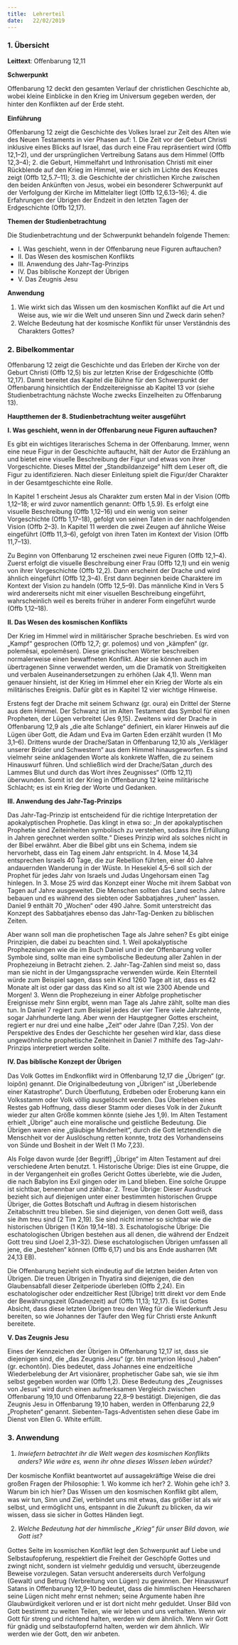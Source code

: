 ```yaml
---
title:  Lehrerteil
date:   22/02/2019
---
```


### 1. Übersicht

**Leittext**: Offenbarung 12,11

**Schwerpunkt** 

Offenbarung 12 deckt den gesamten Verlauf der christlichen Geschichte ab, wobei kleine Einblicke in den Krieg im Universum gegeben werden, der hinter den Konﬂikten auf der Erde steht. 

**Einführung** 

Offenbarung 12 zeigt die Geschichte des Volkes Israel zur Zeit des Alten wie des Neuen Testaments in vier Phasen auf: 1. Die Zeit vor der Geburt Christi inklusive eines Blicks auf Israel, das durch eine Frau repräsentiert wird (Offb 12,1–2), und der ursprünglichen Vertreibung Satans aus dem Himmel (Offb 12,3–4); 2. die Geburt, Himmelfahrt und Inthronisation Christi mit einer Rückblende auf den Krieg im Himmel, wie er sich im Lichte des Kreuzes zeigt (Offb 12,5.7–11); 3. die Geschichte der christlichen Kirche zwischen den beiden Ankünften von Jesus, wobei ein besonderer Schwerpunkt auf der Verfolgung der Kirche im Mittelalter liegt (Offb 12,6.13–16); 4. die Erfahrungen der Übrigen der Endzeit in den letzten Tagen der Erdgeschichte (Offb 12,17). 

**Themen der Studienbetrachtung** 

Die Studienbetrachtung und der Schwerpunkt behandeln folgende Themen: 

- I. Was geschieht, wenn in der Offenbarung neue Figuren auftauchen?
- II.	Das Wesen des kosmischen Konflikts
- III. Anwendung des Jahr-Tag-Prinzips 
- IV. Das biblische Konzept der Übrigen 
- V. Das Zeugnis Jesu 

**Anwendung** 

1. Wie wirkt sich das Wissen um den kosmischen Konﬂikt auf die Art und Weise aus, wie wir die Welt und unseren Sinn und Zweck darin sehen? 
2. Welche Bedeutung hat der kosmische Konﬂikt für unser Verständnis des Charakters Gottes? 

### 2. Bibelkommentar

Offenbarung 12 zeigt die Geschichte und das Erleben der Kirche von der Geburt Christi (Offb 12,5) bis zur letzten Krise der Erdgeschichte (Offb 12,17). Damit bereitet das Kapitel die Bühne für den Schwerpunkt der Offenbarung hinsichtlich der Endzeitereignisse ab Kapitel 13 vor (siehe Studienbetrachtung nächste Woche zwecks Einzelheiten zu Offenbarung 13). 

**Hauptthemen der 8. Studienbetrachtung weiter ausgeführt**

**I. Was geschieht, wenn in der Offenbarung neue Figuren auftauchen?**

Es gibt ein wichtiges literarisches Schema in der Offenbarung. Immer, wenn eine neue Figur in der Geschichte auftaucht, hält der Autor die Erzählung an und bietet eine visuelle Beschreibung der Figur und etwas von ihrer Vorgeschichte. Dieses Mittel der „Standbildanzeige“ hilft dem Leser oft, die Figur zu identiﬁzieren. Nach dieser Einleitung spielt die Figur/der Charakter in der Gesamtgeschichte eine Rolle. 

In Kapitel 1 erscheint Jesus als Charakter zum ersten Mal in der Vision (Offb 1,12–18; er wird zuvor namentlich genannt: Offb 1,5.9). Es erfolgt eine visuelle Beschreibung (Offb 1,12–16) und ein wenig von seiner Vorgeschichte (Offb 1,17–18), gefolgt von seinen Taten in der nachfolgenden Vision (Offb 2–3). In Kapitel 11 werden die zwei Zeugen auf ähnliche Weise eingeführt (Offb 11,3–6), gefolgt von ihren Taten im Kontext der Vision (Offb 11,7–13). 

Zu Beginn von Offenbarung 12 erscheinen zwei neue Figuren (Offb 12,1–4). Zuerst erfolgt die visuelle Beschreibung einer Frau (Offb 12,1) und ein wenig von ihrer Vorgeschichte (Offb 12,2). Dann erscheint der Drache und wird ähnlich eingeführt (Offb 12,3–4). Erst dann beginnen beide Charaktere im Kontext der Vision zu handeln (Offb 12,5–9). Das männliche Kind in Vers 5 wird andererseits nicht mit einer visuellen Beschreibung eingeführt, wahrscheinlich weil es bereits früher in anderer Form eingeführt wurde (Offb 1,12–18). 

**II.	Das Wesen des kosmischen Konflikts**
  
Der Krieg im Himmel wird in militärischer Sprache beschrieben. Es wird von „Kampf“ gesprochen (Offb 12,7; gr. polemos) und von „kämpfen“ (gr. polemêsai, epolemêsen). Diese griechischen Wörter beschreiben normalerweise einen bewaffneten Konﬂikt. Aber sie können auch im übertragenen Sinne verwendet werden, um die Dramatik von Streitigkeiten und verbalen Auseinandersetzungen zu erhöhen (Jak 4,1). Wenn man genauer hinsieht, ist der Krieg im Himmel eher ein Krieg der Worte als ein militärisches Ereignis. Dafür gibt es in Kapitel 12 vier wichtige Hinweise. 

Erstens fegt der Drache mit seinem Schwanz (gr. oura) ein Drittel der Sterne aus dem Himmel. Der Schwanz ist im Alten Testament das Symbol für einen Propheten, der Lügen verbreitet (Jes 9,15). Zweitens wird der Drache in Offenbarung 12,9 als „die alte Schlange“ deﬁniert, ein klarer Hinweis auf die Lügen über Gott, die Adam und Eva im Garten Eden erzählt wurden (1 Mo 3,1–6). Drittens wurde der Drache/Satan in Offenbarung 12,10 als „Verkläger unserer Brüder und Schwestern“ aus dem Himmel hinausgeworfen. Es sind vielmehr seine anklagenden Worte als konkrete Waffen, die zu seinem Hinauswurf führen. Und schließlich wird der Drache/Satan „durch des Lammes Blut und durch das Wort ihres Zeugnisses“ (Offb 12,11) überwunden. Somit ist der Krieg in Offenbarung 12 keine militärische Schlacht; es ist ein Krieg der Worte und Gedanken. 

**III. Anwendung des Jahr-Tag-Prinzips** 

Das Jahr-Tag-Prinzip ist entscheidend für die richtige Interpretation der apokalyptischen Prophetie. Das klingt in etwa so: „In der apokalyptischen Prophetie sind Zeiteinheiten symbolisch zu verstehen, sodass ihre Erfüllung in Jahren gerechnet werden sollte.“ Dieses Prinzip wird als solches nicht in der Bibel erwähnt. Aber die Bibel gibt uns ein Schema, indem sie hervorhebt, dass ein Tag einem Jahr entspricht. In 4. Mose 14,34 entsprechen Israels 40 Tage, die zur Rebellion führten, einer 40 Jahre andauernden Wanderung in der Wüste. In Hesekiel 4,5–6 soll sich der Prophet für jedes Jahr von Israels und Judas Ungehorsam einen Tag hinlegen. In 3. Mose 25 wird das Konzept einer Woche mit ihrem Sabbat von Tagen auf Jahre ausgeweitet. Die Menschen sollten das Land sechs Jahre bebauen und es während des siebten oder Sabbatjahres „ruhen“ lassen. Daniel 9 enthält 70 „Wochen“ oder 490 Jahre. Somit unterstreicht das Konzept des Sabbatjahres ebenso das Jahr-Tag-Denken zu biblischen Zeiten. 

Aber wann soll man die prophetischen Tage als Jahre sehen? Es gibt einige Prinzipien, die dabei zu beachten sind. 1. Weil apokalyptische Prophezeiungen wie die im Buch Daniel und in der Offenbarung voller Symbole sind, sollte man eine symbolische Bedeutung aller Zahlen in der Prophezeiung in Betracht ziehen. 2. Jahr-Tag-Zahlen sind meist so, dass man sie nicht in der Umgangssprache verwenden würde. Kein Elternteil würde zum Beispiel sagen, dass sein Kind 1260 Tage alt ist, dass es 42 Monate alt ist oder gar dass das Kind so alt ist wie 2300 Abende und Morgen! 3. Wenn die Prophezeiung in einer Abfolge prophetischer Ereignisse mehr Sinn ergibt, wenn man Tage als Jahre zählt, sollte man dies tun. In Daniel 7 regiert zum Beispiel jedes der vier Tiere viele Jahrzehnte, sogar Jahrhunderte lang. Aber wenn der Hauptgegner Gottes erscheint, regiert er nur drei und eine halbe „Zeit“ oder Jahre (Dan 7,25). Von der Perspektive des Endes der Geschichte her gesehen wird klar, dass diese ungewöhnliche prophetische Zeiteinheit in Daniel 7 mithilfe des Tag-Jahr-Prinzips interpretiert werden sollte. 

**IV. Das biblische Konzept der Übrigen** 

Das Volk Gottes im Endkonﬂikt wird in Offenbarung 12,17 die „Übrigen“ (gr. loipôn) genannt. Die Originalbedeutung von „Übrigen“ ist „Überlebende einer Katastrophe“. Durch Überﬂutung, Erdbeben oder Eroberung kann ein Volksstamm oder Volk völlig ausgelöscht werden. Das Überleben eines Restes gab Hoffnung, dass dieser Stamm oder dieses Volk in der Zukunft wieder zur alten Größe kommen könnte (siehe Jes 1,9). Im Alten Testament erhielt „Übrige“ auch eine moralische und geistliche Bedeutung. Die Übrigen waren eine „gläubige Minderheit“, durch die Gott letztendlich die Menschheit vor der Auslöschung retten konnte, trotz des Vorhandenseins von Sünde und Bosheit in der Welt (1 Mo 7,23). 

Als Folge davon wurde [der Begriff] „Übrige“ im Alten Testament auf drei verschiedene Arten benutzt. 1. Historische Übrige: Dies ist eine Gruppe, die in der Vergangenheit ein großes Gericht Gottes überlebte, wie die Juden, die nach Babylon ins Exil gingen oder im Land blieben. Eine solche Gruppe ist sichtbar, benennbar und zählbar. 2. Treue Übrige: Dieser Ausdruck bezieht sich auf diejenigen unter einer bestimmten historischen Gruppe Übriger, die Gottes Botschaft und Auftrag in diesem historischen Zeitabschnitt treu blieben. Sie sind diejenigen, von denen Gott weiß, dass sie ihm treu sind (2 Tim 2,19). Sie sind nicht immer so sichtbar wie die historischen Übrigen (1 Kön 19,14–18). 3. Eschatologische Übrige: Die eschatologischen Übrigen bestehen aus all denen, die während der Endzeit Gott treu sind (Joel 2,31–32). Diese eschatologischen Übrigen umfassen all jene, die „bestehen“ können (Offb 6,17) und bis ans Ende ausharren (Mt 24,13 EB).

Die Offenbarung bezieht sich eindeutig auf die letzten beiden Arten von Übrigen. Die treuen Übrigen in Thyatira sind diejenigen, die den Glaubensabfall dieser Zeitperiode überleben (Offb 2,24). Ein eschatologischer oder endzeitlicher Rest [Übrige] tritt direkt vor dem Ende der Bewährungszeit (Gnadenzeit) auf (Offb 11,13; 12,17). Es ist Gottes Absicht, dass diese letzten Übrigen treu den Weg für die Wiederkunft Jesu bereiten, so wie Johannes der Täufer den Weg für Christi erste Ankunft bereitete. 

**V. Das Zeugnis Jesu** 

Eines der Kennzeichen der Übrigen in Offenbarung 12,17 ist, dass sie diejenigen sind, die „das Zeugnis Jesu“ (gr. tên martyrion Iêsou) „haben“ (gr. echontôn). Dies bedeutet, dass Johannes eine endzeitliche Wiederbelebung der Art visionärer, prophetischer Gabe sah, wie sie ihm selbst gegeben worden war (Offb 1,2). Diese Bedeutung des „Zeugnisses von Jesus“ wird durch einen aufmerksamen Vergleich zwischen Offenbarung 19,10 und Offenbarung 22,8–9 bestätigt. Diejenigen, die das Zeugnis Jesu in Offenbarung 19,10 haben, werden in Offenbarung 22,9 „Propheten“ genannt. Siebenten-Tags-Adventisten sehen diese Gabe im Dienst von Ellen G. White erfüllt. 

### 3. Anwendung

1. _Inwiefern betrachtet ihr die Welt wegen des kosmischen Konﬂikts anders? Wie wäre es, wenn ihr ohne dieses Wissen leben würdet?_ 

Der kosmische Konﬂikt beantwortet auf aussagekräftige Weise die drei großen Fragen der Philosophie: 1. Wo komme ich her? 2. Wohin gehe ich? 3. Warum bin ich hier? Das Wissen um den kosmischen Konﬂikt gibt allem, was wir tun, Sinn und Ziel, verbindet uns mit etwas, das größer ist als wir selbst, und ermöglicht uns, entspannt in die Zukunft zu blicken, da wir wissen, dass sie sicher in Gottes Händen liegt. 

2. _Welche Bedeutung hat der himmlische „Krieg“ für unser Bild davon, wie Gott ist?_

Gottes Seite im kosmischen Konﬂikt legt den Schwerpunkt auf Liebe und Selbstaufopferung, respektiert die Freiheit der Geschöpfe Gottes und zwingt nicht, sondern ist vielmehr geduldig und versucht, überzeugende Beweise vorzulegen. Satan versucht andererseits durch Verfolgung (Gewalt) und Betrug (Verbreitung von Lügen) zu gewinnen. Der Hinauswurf Satans in Offenbarung 12,9–10 bedeutet, dass die himmlischen Heerscharen seine Lügen nicht mehr ernst nehmen; seine Argumente haben ihre Glaubwürdigkeit verloren und er ist dort nicht mehr geduldet. Unser Bild von Gott bestimmt zu weiten Teilen, wie wir leben und uns verhalten. Wenn wir Gott für streng und richtend halten, werden wir dem ähnlich. Wenn wir Gott für gnädig und selbstaufopfernd halten, werden wir dem ähnlich. Wir werden wie der Gott, den wir anbeten. 